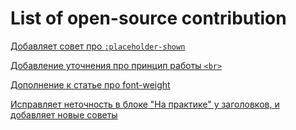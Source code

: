 # List of open-source contribution
[Добавляет совет про `:placeholder-shown`](https://github.com/doka-guide/content/pull/2787)

[Добавление уточнения про принцип работы `<br>`](https://github.com/doka-guide/content/pull/2512)

[Дополнение к статье про font-weight](https://github.com/doka-guide/content/issues/2466)

[Исправляет неточность в блоке "На практике" у заголовков, и добавляет новые советы](https://github.com/doka-guide/content/pull/5201)
